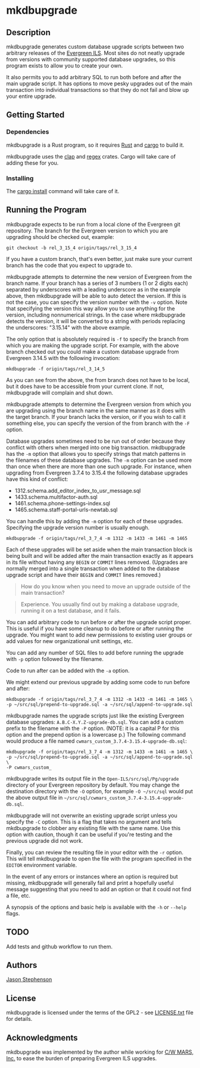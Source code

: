 # mkdbupgrade

## Description

mkdbupgrade generates custom database upgrade scripts between two
arbitrary releases of the [Evergreen ILS](https://evergreen-ils.org/).
Most sites do not neatly upgrade from versions with community
supported database upgrades, so this program exists to allow you to
create your own.

It also permits you to add arbitrary SQL to run both before and after
the main upgrade script.  It has options to move pesky upgrades out of
the main transaction into individual transactions so that they do not
fail and blow up your entire upgrade.

## Getting Started

### Dependencies

mkdbupgrade is a Rust program, so it requires
[Rust](https://www.rust-lang.org/) and
[cargo](https://lib.rs/crates/cargo) to build it.

mkdbupgrade uses the [clap](https://docs.rs/clap/latest/clap/) and
[regex](https://docs.rs/regex/latest/regex/) crates.  Cargo will take
care of adding these for you.

### Installing

The [cargo
install](https://doc.rust-lang.org/cargo/commands/cargo-install.html)
command will take care of it.

## Running the Program

mkdbupgrade expects to be run from a local clone of the Evergreen git
repository.  The branch for the Evergreen version to which you are
upgrading should be checked out, example:

```
git checkout -b rel_3_15_4 origin/tags/rel_3_15_4
```

If you have a custom branch, that's even better, just make sure your
current branch has the code that you expect to upgrade to.

mkdbupgrade attempts to determine the new version of Evergreen from
the branch name.  If your branch has a series of 3 numbers (1 or 2
digits each) separated by underscores with a leading underscore as in
the example above, then mkdbupgrade will be able to auto detect the
version.  If this is not the case, you can specify the version number
with the `-v` option.  Note that specifying the version this way allow
you to use anything for the version, including nonnumerical strings.
In the case where mkdbupgrade detects the version, it will be
converted to a string with periods replacing the underscores:
"3.15.14" with the above example.

The only option that is absolutely required is `-f` to specify the
branch from which you are making the upgrade script.  For example,
with the above branch checked out you could make a custom database
upgrade from Evergreen 3.14.5 with the following invocation:

```
mkdbupgrade -f origin/tags/rel_3_14_5
```

As you can see from the above, the from branch does not have to be
local, but it does have to be accessible from your current clone.  If
not, mkdbupgrade will complain and shut down.

mkdbupgrade attempts to determine the Evergreen version from which you
are upgrading using the branch name in the same manner as it does with
the target branch.  If your branch lacks the version, or if you wish
to call it something else, you can specify the version of the from
branch with the `-F` option.

Database upgrades sometimes need to be run out of order because they
conflict with others when merged into one big transaction.
mkdbupgrade has the `-m` option that allows you to specify strings
that match patterns in the filenames of these database upgrades.  The
`-m` option can be used more than once when there are more than one
such upgrade.  For instance, when upgrading from Evergreen 3.7.4 to
3.15.4 the following database upgrades have this kind of conflict:

  * 1312.schema.add_editor_index_to_usr_message.sql
  * 1433.schema.multifactor-auth.sql
  * 1461.schema.phone-settings-index.sql
  * 1465.schema.staff-portal-urls-newtab.sql

You can handle this by adding the `-m` option for each of these
upgrades.  Specifying the upgrade version number is usually enough.

```
mkdbupgrade -f origin/tags/rel_3_7_4 -m 1312 -m 1433 -m 1461 -m 1465
```

Each of these upgrades will be set aside when the main transaction
block is being built and will be added after the main transaction
exactly as it appears in its file without having any `BEGIN` or
`COMMIT` lines removed.  (Upgrades are normally merged into a single
transaction when added to the database upgrade script and have their
`BEGIN` and `COMMIT` lines removed.)

> How do you know when you need to move an upgrade outside of the main transaction?

> Experience.  You usually find out by making a database upgrade,
> running it on a test database, and it fails.

You can add arbitrary code to run before or after the upgrade script
proper.  This is useful if you have some cleanup to do before or after
running the upgrade.  You might want to add new permissions to
existing user groups or add values for new organizational unit
settings, etc.

You can add any number of SQL files to add before running the upgrade
with `-p` option followed by the filename.

Code to run after can be added with the `-a` option.

We might extend our previous upgrade by adding some code to run before
and after:

```
mkdbupgrade -f origin/tags/rel_3_7_4 -m 1312 -m 1433 -m 1461 -m 1465 \
-p ~/src/sql/prepend-to-upgrade.sql -a ~/src/sql/append-to-upgrade.sql
```

mkdbupgrade names the upgrade scripts just like the existing Evergreen
database upgrades: `A.B.C-X.Y.Z-upgrade-db.sql`.  You can add a custom
prefix to the filename with the `-P` option. (NOTE: it is a capital P
for this option and the prepend option is a lowercase p.)  The
following command would produce a file named
`cwmars_custom_3.7.4-3.15.4-upgrade-db.sql`:

```
mkdbupgrade -f origin/tags/rel_3_7_4 -m 1312 -m 1433 -m 1461 -m 1465 \
-p ~/src/sql/prepend-to-upgrade.sql -a ~/src/sql/append-to-upgrade.sql \
-P cwmars_custom_
```

mkdbupgrade writes its output file in the
`Open-ILS/src/sql/Pg/upgrade` directory of your Evergreen repository
by default.  You may change the destination directory with the `-O`
option, for example `-O ~/src/sql` would put the above output file in
`~/src/sql/cwmars_custom_3.7.4-3.15.4-upgrade-db.sql`.

mkdbupgrade will not overwrite an existing upgrade script unless you
specify the `-C` option.  This is a flag that takes no argument and
tells mkdbupgrade to clobber any existing file with the same name.
Use this option with caution, though it can be useful if you're
testing and the previous upgrade did not work.

Finally, you can review the resulting file in your editor with the
`-r` option.  This will tell mkdbupgrade to open the file with the
program specified in the `EDITOR` environment variable.

In the event of any errors or instances where an option is required
but missing, mkdbupgrade will generally fail and print a hopefully
useful message suggesting that you need to add an option or that it
could not find a file, etc.

A synopsis of the options and basic help is available with the `-h` or
`--help` flags.

## TODO

Add tests and github workflow to run them.

## Authors

[Jason Stephenson](https://github.com/Dyrcona)

## License

mkdbupgrade is licensed  under the terms of the GPL2 - see [LICENSE.txt](LICENSE.txt) file for details.

## Acknowledgments

mkdbupgrade was implemented by the author while working for [C/W MARS,
Inc.](https://www.cwmars.org/) to ease the burden of preparing
Evergreen ILS upgrades.
